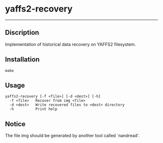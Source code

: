 # yaffs2-recovery #

***

## Discription ##

Implementation of historical data recovery on YAFFS2 filesystem.


## Installation ##

```
make
```


## Usage ##

```
yaffs2-recovery [-f <file>] [-d <dest>] [-h]
  -f <file>   Recover from img <file>
  -d <dest>   Write recovered files to <dest> directory
  -h          Print help
```

## Notice ##

The file img should be generated by another tool called `nandread'.
